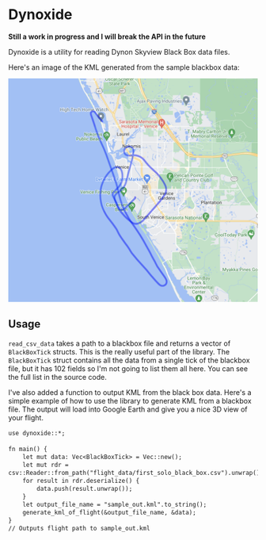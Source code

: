 # Dynoxide

**Still a work in progress and I will break the API in the future**

Dynoxide is a utility for reading Dynon Skyview Black Box data files.

Here's an image of the KML generated from the sample blackbox data:

![KML](sample_out_visualized.png)

## Usage

`read_csv_data` takes a path to a blackbox file and returns a vector of `BlackBoxTick` structs. This is the really useful part of the library. The `BlackBoxTick` struct contains all the data from a single tick of the blackbox file, but it has 102 fields so I'm not going to list them all here. You can see the full list in the source code.


I've also added a function to output KML from the black box data. Here's a simple example of how to use the library to generate KML from a blackbox file. The output will load into Google Earth and give you a nice 3D view of your flight.

```
use dynoxide::*;

fn main() {
    let mut data: Vec<BlackBoxTick> = Vec::new();
    let mut rdr = csv::Reader::from_path("flight_data/first_solo_black_box.csv").unwrap();
    for result in rdr.deserialize() {
        data.push(result.unwrap());
    }
    let output_file_name = "sample_out.kml".to_string();
    generate_kml_of_flight(&output_file_name, &data);
}
// Outputs flight path to sample_out.kml
```

